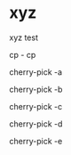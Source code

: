 # xyz

xyz test

cp - cp

cherry-pick -a

cherry-pick -b

cherry-pick -c

cherry-pick -d

cherry-pick -e

